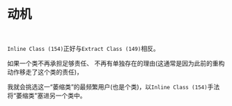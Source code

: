 # 动机

<br>

`Inline Class (154)`正好与`Extract Class (149)`相反。

如果一个类不再承担足够责任、 不再有单独存在的理由(这通常是因为此前的重构动作移走了这个类的责任)，

我就会挑选这一“萎缩类”的最频繁用户(也是个类)，以`Inline Class (154)`手法将“萎缩类"塞进另一个类中。

<br>

